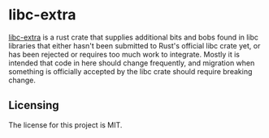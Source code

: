 # libc-extra

[libc-extra] is a rust crate that supplies additional bits and bobs found in libc libraries that either hasn't been submitted to Rust's official libc crate yet, or has been rejected or requires too much work to integrate. Mostly it is intended that code in here should change frequently, and migration when something is officially accepted by the libc crate should require breaking change.


## Licensing

The license for this project is MIT.

[libc-extra]: https://github.com/lemonrock/libc-extra "libc-extra GitHub page"

